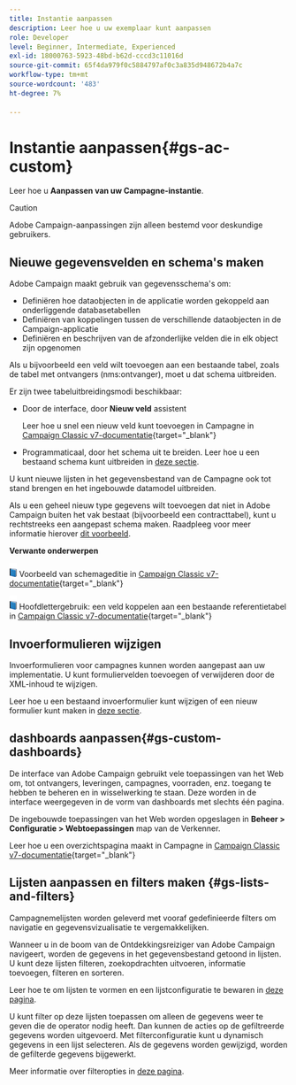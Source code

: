 ```yaml
---
title: Instantie aanpassen
description: Leer hoe u uw exemplaar kunt aanpassen
role: Developer
level: Beginner, Intermediate, Experienced
exl-id: 18000763-5923-48bd-b62d-cccd3c11016d
source-git-commit: 65f4da979f0c5884797af0c3a835d948672b4a7c
workflow-type: tm+mt
source-wordcount: '483'
ht-degree: 7%

---
```


# Instantie aanpassen{#gs-ac-custom}

Leer hoe u **Aanpassen van uw Campagne-instantie**.

>[!CAUTION]
>
>Adobe Campaign-aanpassingen zijn alleen bestemd voor deskundige gebruikers.

## Nieuwe gegevensvelden en schema&#39;s maken

Adobe Campaign maakt gebruik van gegevensschema&#39;s om:

* Definiëren hoe dataobjecten in de applicatie worden gekoppeld aan onderliggende databasetabellen
* Definiëren van koppelingen tussen de verschillende dataobjecten in de Campaign-applicatie
* Definiëren en beschrijven van de afzonderlijke velden die in elk object zijn opgenomen

Als u bijvoorbeeld een veld wilt toevoegen aan een bestaande tabel, zoals de tabel met ontvangers (nms:ontvanger), moet u dat schema uitbreiden.

Er zijn twee tabeluitbreidingsmodi beschikbaar:

* Door de interface, door **Nieuw veld** assistent

   Leer hoe u snel een nieuw veld kunt toevoegen in Campagne in [Campaign Classic v7-documentatie](https://experienceleague.adobe.com/docs/campaign-classic/using/configuring-campaign-classic/editing-schemas/new-field-wizard.html#configuring-campaign-classic){target="_blank"}

* Programmaticaal, door het schema uit te breiden. Leer hoe u een bestaand schema kunt uitbreiden in [deze sectie](../dev/extend-schema.md).

U kunt nieuwe lijsten in het gegevensbestand van de Campagne ook tot stand brengen en het ingebouwde datamodel uitbreiden.

Als u een geheel nieuw type gegevens wilt toevoegen dat niet in Adobe Campaign buiten het vak bestaat (bijvoorbeeld een contracttabel), kunt u rechtstreeks een aangepast schema maken. Raadpleeg voor meer informatie hierover [dit voorbeeld](../dev/create-schema.md#example--creating-a-contract-table).

**Verwante onderwerpen**

![](../assets/do-not-localize/book.png) Voorbeeld van schemageditie in [Campaign Classic v7-documentatie](https://experienceleague.adobe.com/docs/campaign-classic/using/configuring-campaign-classic/editing-schemas/examples-of-schemas-edition.html#configuring-campaign-classic){target="_blank"}

![](../assets/do-not-localize/book.png) Hoofdlettergebruik: een veld koppelen aan een bestaande referentietabel in [Campaign Classic v7-documentatie](https://experienceleague.adobe.com/docs/campaign-classic/using/configuring-campaign-classic/editing-schemas/examples-of-schemas-edition.html#uc-link){target="_blank"}


## Invoerformulieren wijzigen

Invoerformulieren voor campagnes kunnen worden aangepast aan uw implementatie. U kunt formuliervelden toevoegen of verwijderen door de XML-inhoud te wijzigen.

Leer hoe u een bestaand invoerformulier kunt wijzigen of een nieuw formulier kunt maken in [deze sectie](../dev/forms.md).

## dashboards aanpassen{#gs-custom-dashboards}

De interface van Adobe Campaign gebruikt vele toepassingen van het Web om, tot ontvangers, leveringen, campagnes, voorraden, enz. toegang te hebben te beheren en in wisselwerking te staan. Deze worden in de interface weergegeven in de vorm van dashboards met slechts één pagina.

De ingebouwde toepassingen van het Web worden opgeslagen in **Beheer > Configuratie > Webtoepassingen** map van de Verkenner.

Leer hoe u een overzichtspagina maakt in Campagne in [Campaign Classic v7-documentatie](https://experienceleague.adobe.com/docs/campaign-classic/using/designing-content/web-applications/use-cases--creating-overviews.html#creating-a-single-page-web-application){target="_blank"}


## Lijsten aanpassen en filters maken {#gs-lists-and-filters}

Campagnemelijsten worden geleverd met vooraf gedefinieerde filters om navigatie en gegevensvizualisatie te vergemakkelijken.

Wanneer u in de boom van de Ontdekkingsreiziger van Adobe Campaign navigeert, worden de gegevens in het gegevensbestand getoond in lijsten. U kunt deze lijsten filteren, zoekopdrachten uitvoeren, informatie toevoegen, filteren en sorteren.

Leer hoe te om lijsten te vormen en een lijstconfiguratie te bewaren in [deze pagina](../start/campaign-ui.md).

U kunt filter op deze lijsten toepassen om alleen de gegevens weer te geven die de operator nodig heeft. Dan kunnen de acties op de gefiltreerde gegevens worden uitgevoerd. Met filterconfiguratie kunt u dynamisch gegevens in een lijst selecteren. Als de gegevens worden gewijzigd, worden de gefilterde gegevens bijgewerkt.

Meer informatie over filteropties in [deze pagina](../audiences/create-filters.md).

